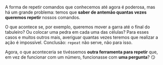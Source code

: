 A forma de repetir comandos que conhecemos até agora é poderosa, mas há um grande problema: temos que **saber de antemão quantas vezes queremos repetir** nossos comandos.

O que acontece se, por exemplo, queremos mover a garra até o final do tabuleiro? Ou colocar uma pedra em cada uma das células? Para esses casos e muitos outros mais, averiguar quantas vezes teremos que realizar a ação é impossível. Conclusão: `repeat` não serve, não para isso.

Agora, o que aconteceria se tivéssemos **outra ferramenta para repetir** que, em vez de funcionar com um número, funcionasse com **uma pergunta**? :smirk:
